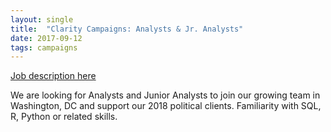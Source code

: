 ```yaml
---
layout: single
title:  "Clarity Campaigns: Analysts & Jr. Analysts"
date: 2017-09-12
tags: campaigns
---
```


[Job description here](http://www.claritycampaigns.com/careers/analyst)

We are looking for Analysts and Junior Analysts to join our growing team in Washington, DC and support our 2018 political clients. Familiarity with SQL, R, Python or related skills.
